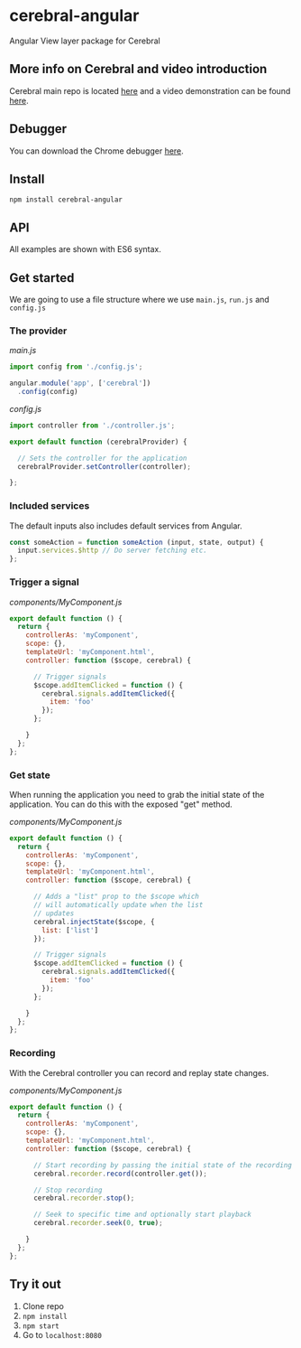 # cerebral-angular
Angular View layer package for Cerebral

## More info on Cerebral and video introduction
Cerebral main repo is located [here](https://github.com/christianalfoni/cerebral) and a video demonstration can be found [here](https://www.youtube.com/watch?v=xCIv4-Q2dtA).

## Debugger
You can download the Chrome debugger [here](https://chrome.google.com/webstore/detail/cerebral-debugger/ddefoknoniaeoikpgneklcbjlipfedbb?hl=no).

## Install
`npm install cerebral-angular`

## API
All examples are shown with ES6 syntax.

## Get started
We are going to use a file structure where we use `main.js`, `run.js` and `config.js`

### The provider
*main.js*
```js
import config from './config.js';

angular.module('app', ['cerebral'])
  .config(config)
```

*config.js*
```js
import controller from './controller.js';

export default function (cerebralProvider) {

  // Sets the controller for the application
  cerebralProvider.setController(controller);

};
```

### Included services
The default inputs also includes default services from Angular.

```js
const someAction = function someAction (input, state, output) {
  input.services.$http // Do server fetching etc.
};
```

### Trigger a signal
*components/MyComponent.js*
```js
export default function () {
  return {
    controllerAs: 'myComponent',
    scope: {},
    templateUrl: 'myComponent.html',
    controller: function ($scope, cerebral) {

      // Trigger signals
      $scope.addItemClicked = function () {
        cerebral.signals.addItemClicked({
          item: 'foo'
        });
      };

    }
  };
};
```

### Get state
When running the application you need to grab the initial state of the application. You can do this with the exposed "get" method.

*components/MyComponent.js*
```js
export default function () {
  return {
    controllerAs: 'myComponent',
    scope: {},
    templateUrl: 'myComponent.html',
    controller: function ($scope, cerebral) {

      // Adds a "list" prop to the $scope which
      // will automatically update when the list
      // updates
      cerebral.injectState($scope, {
        list: ['list']
      });

      // Trigger signals
      $scope.addItemClicked = function () {
        cerebral.signals.addItemClicked({
          item: 'foo'
        });
      };

    }
  };
};
```

### Recording
With the Cerebral controller you can record and replay state changes.

*components/MyComponent.js*
```js
export default function () {
  return {
    controllerAs: 'myComponent',
    scope: {},
    templateUrl: 'myComponent.html',
    controller: function ($scope, cerebral) {

      // Start recording by passing the initial state of the recording
      cerebral.recorder.record(controller.get());

      // Stop recording
      cerebral.recorder.stop();

      // Seek to specific time and optionally start playback
      cerebral.recorder.seek(0, true);

    }
  };
};
```

## Try it out
1. Clone repo
2. `npm install`
3. `npm start`
4. Go to `localhost:8080`
